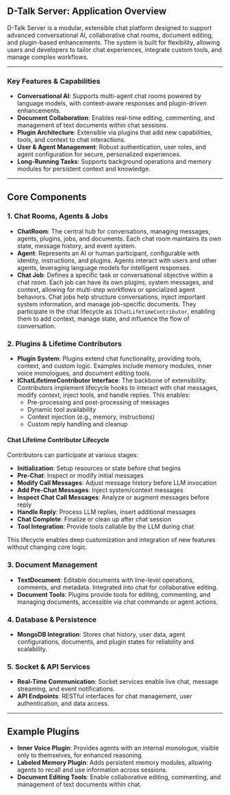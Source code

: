 ## D-Talk Server: Application Overview

D-Talk Server is a modular, extensible chat platform designed to support advanced conversational AI, collaborative chat rooms, document editing, and plugin-based enhancements. The system is built for flexibility, allowing users and developers to tailor chat experiences, integrate custom tools, and manage complex workflows.

---

### Key Features & Capabilities

- **Conversational AI**: Supports multi-agent chat rooms powered by language models, with context-aware responses and plugin-driven enhancements.
- **Document Collaboration**: Enables real-time editing, commenting, and management of text documents within chat sessions.
- **Plugin Architecture**: Extensible via plugins that add new capabilities, tools, and context to chat interactions.
- **User & Agent Management**: Robust authentication, user roles, and agent configuration for secure, personalized experiences.
- **Long-Running Tasks**: Supports background operations and memory modules for persistent context and knowledge.

---


## Core Components

### 1. Chat Rooms, Agents & Jobs

- **ChatRoom**: The central hub for conversations, managing messages, agents, plugins, jobs, and documents. Each chat room maintains its own state, message history, and event system.
- **Agent**: Represents an AI or human participant, configurable with identity, instructions, and plugins. Agents interact with users and other agents, leveraging language models for intelligent responses.
- **Chat Job**: Defines a specific task or conversational objective within a chat room. Each job can have its own plugins, system messages, and context, allowing for multi-step workflows or specialized agent behaviors. Chat jobs help structure conversations, inject important system information, and manage job-specific documents. They participate in the chat lifecycle as `IChatLifetimeContributor`, enabling them to add context, manage state, and influence the flow of conversation.

### 2. Plugins & Lifetime Contributors

- **Plugin System**: Plugins extend chat functionality, providing tools, context, and custom logic. Examples include memory modules, inner voice monologues, and document editing tools.
- **IChatLifetimeContributor Interface**: The backbone of extensibility. Contributors implement lifecycle hooks to interact with chat messages, modify context, inject tools, and handle replies. This enables:
	- Pre-processing and post-processing of messages
	- Dynamic tool availability
	- Context injection (e.g., memory, instructions)
	- Custom reply handling and cleanup

#### Chat Lifetime Contributor Lifecycle

Contributors can participate at various stages:

- **Initialization**: Setup resources or state before chat begins
- **Pre-Chat**: Inspect or modify initial messages
- **Modify Call Messages**: Adjust message history before LLM invocation
- **Add Pre-Chat Messages**: Inject system/context messages
- **Inspect Chat Call Messages**: Analyze or augment messages before reply
- **Handle Reply**: Process LLM replies, insert additional messages
- **Chat Complete**: Finalize or clean up after chat session
- **Tool Integration**: Provide tools callable by the LLM during chat

This lifecycle enables deep customization and integration of new features without changing core logic.

### 3. Document Management

- **TextDocument**: Editable documents with line-level operations, comments, and metadata. Integrated into chat for collaborative editing.
- **Document Tools**: Plugins provide tools for editing, commenting, and managing documents, accessible via chat commands or agent actions.

### 4. Database & Persistence

- **MongoDB Integration**: Stores chat history, user data, agent configurations, documents, and plugin states for reliability and scalability.

### 5. Socket & API Services

- **Real-Time Communication**: Socket services enable live chat, message streaming, and event notifications.
- **API Endpoints**: RESTful interfaces for chat management, user authentication, and data access.

---

## Example Plugins

- **Inner Voice Plugin**: Provides agents with an internal monologue, visible only to themselves, for enhanced reasoning.
- **Labeled Memory Plugin**: Adds persistent memory modules, allowing agents to recall and use information across sessions.
- **Document Editing Tools**: Enable collaborative editing, commenting, and management of text documents within chat.
